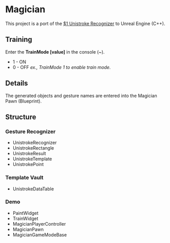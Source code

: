 # Magician
This project is a port of the [$1 Unistroke Recognizer](http://faculty.washington.edu/wobbrock/pubs/uist-07.01.pdf) to Unreal Engine (C++).
## Training
Enter the **TrainMode [value]** in the console (~).
* 1 - ON
* 0 - OFF
*ex., TrainMode 1 to enable train mode.* 
## Details
The generated objects and gesture names are entered into the Magician Pawn (Blueprint). 
## Structure
### Gesture Recognizer
* UnistrokeRecognizer
* UnistrokeRectangle
* UnistrokeResult
* UnistrokeTemplate
* UnistrokePoint
### Template Vault
* UnistrokeDataTable
### Demo
* PaintWidget
* TrainWidget
* MagicianPlayerController
* MagicianPawn
* MagicianGameModeBase
